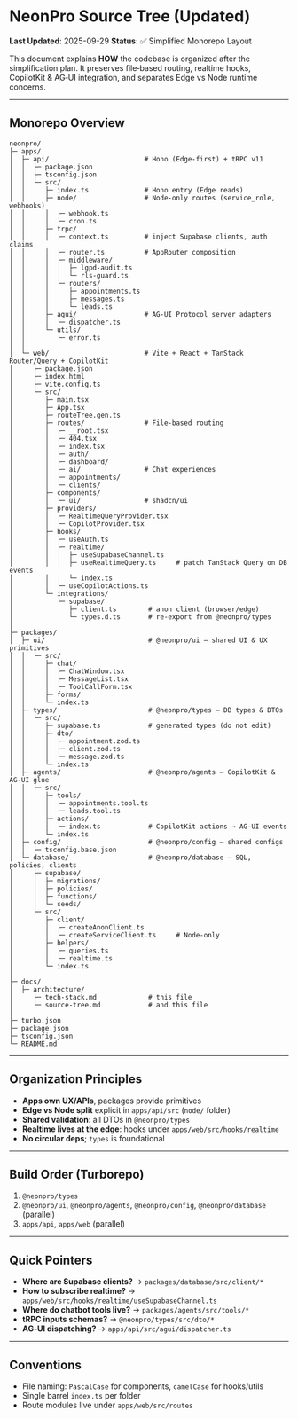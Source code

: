 # NeonPro Source Tree (Updated)
**Last Updated**: 2025-09-29
**Status**: ✅ Simplified Monorepo Layout

This document explains **HOW** the codebase is organized after the simplification plan. It preserves file‑based routing, realtime hooks, CopilotKit & AG‑UI integration, and separates Edge vs Node runtime concerns.

---

## Monorepo Overview
```
neonpro/
├─ apps/
│  ├─ api/                        # Hono (Edge-first) + tRPC v11
│  │  ├─ package.json
│  │  ├─ tsconfig.json
│  │  └─ src/
│  │     ├─ index.ts              # Hono entry (Edge reads)
│  │     ├─ node/                 # Node-only routes (service_role, webhooks)
│  │     │  ├─ webhook.ts
│  │     │  └─ cron.ts
│  │     ├─ trpc/
│  │     │  ├─ context.ts         # inject Supabase clients, auth claims
│  │     │  ├─ router.ts          # AppRouter composition
│  │     │  ├─ middleware/
│  │     │  │  ├─ lgpd-audit.ts
│  │     │  │  └─ rls-guard.ts
│  │     │  └─ routers/
│  │     │     ├─ appointments.ts
│  │     │     ├─ messages.ts
│  │     │     └─ leads.ts
│  │     ├─ agui/                 # AG‑UI Protocol server adapters
│  │     │  └─ dispatcher.ts
│  │     └─ utils/
│  │        └─ error.ts
│  │
│  └─ web/                        # Vite + React + TanStack Router/Query + CopilotKit
│     ├─ package.json
│     ├─ index.html
│     ├─ vite.config.ts
│     └─ src/
│        ├─ main.tsx
│        ├─ App.tsx
│        ├─ routeTree.gen.ts
│        ├─ routes/               # File-based routing
│        │  ├─ __root.tsx
│        │  ├─ 404.tsx
│        │  ├─ index.tsx
│        │  ├─ auth/
│        │  ├─ dashboard/
│        │  ├─ ai/                # Chat experiences
│        │  ├─ appointments/
│        │  └─ clients/
│        ├─ components/
│        │  └─ ui/                # shadcn/ui
│        ├─ providers/
│        │  ├─ RealtimeQueryProvider.tsx
│        │  └─ CopilotProvider.tsx
│        ├─ hooks/
│        │  ├─ useAuth.ts
│        │  ├─ realtime/
│        │  │  ├─ useSupabaseChannel.ts
│        │  │  ├─ useRealtimeQuery.ts     # patch TanStack Query on DB events
│        │  │  └─ index.ts
│        │  └─ useCopilotActions.ts
│        └─ integrations/
│           └─ supabase/
│              ├─ client.ts        # anon client (browser/edge)
│              └─ types.d.ts       # re-export from @neonpro/types
│
├─ packages/
│  ├─ ui/                          # @neonpro/ui — shared UI & UX primitives
│  │  └─ src/
│  │     ├─ chat/
│  │     │  ├─ ChatWindow.tsx
│  │     │  ├─ MessageList.tsx
│  │     │  └─ ToolCallForm.tsx
│  │     ├─ forms/
│  │     └─ index.ts
│  ├─ types/                       # @neonpro/types — DB types & DTOs
│  │  └─ src/
│  │     ├─ supabase.ts            # generated types (do not edit)
│  │     ├─ dto/
│  │     │  ├─ appointment.zod.ts
│  │     │  ├─ client.zod.ts
│  │     │  └─ message.zod.ts
│  │     └─ index.ts
│  ├─ agents/                      # @neonpro/agents — CopilotKit & AG‑UI glue
│  │  └─ src/
│  │     ├─ tools/
│  │     │  ├─ appointments.tool.ts
│  │     │  └─ leads.tool.ts
│  │     ├─ actions/
│  │     │  └─ index.ts            # CopilotKit actions → AG‑UI events
│  │     └─ index.ts
│  ├─ config/                      # @neonpro/config — shared configs
│  │  └─ tsconfig.base.json
│  └─ database/                    # @neonpro/database — SQL, policies, clients
│     ├─ supabase/
│     │  ├─ migrations/
│     │  ├─ policies/
│     │  ├─ functions/
│     │  └─ seeds/
│     └─ src/
│        ├─ client/
│        │  ├─ createAnonClient.ts
│        │  └─ createServiceClient.ts     # Node-only
│        ├─ helpers/
│        │  ├─ queries.ts
│        │  └─ realtime.ts
│        └─ index.ts
│
├─ docs/
│  ├─ architecture/
│     ├─ tech-stack.md             # this file
│     └─ source-tree.md            # and this file
│
├─ turbo.json
├─ package.json
├─ tsconfig.json
└─ README.md
```

---

## Organization Principles
- **Apps own UX/APIs**, packages provide primitives
- **Edge vs Node split** explicit in `apps/api/src` (`node/` folder)
- **Shared validation**: all DTOs in `@neonpro/types`
- **Realtime lives at the edge**: hooks under `apps/web/src/hooks/realtime`
- **No circular deps**; `types` is foundational

---

## Build Order (Turborepo)
1. `@neonpro/types`
2. `@neonpro/ui`, `@neonpro/agents`, `@neonpro/config`, `@neonpro/database` (parallel)
3. `apps/api`, `apps/web` (parallel)

---

## Quick Pointers
- **Where are Supabase clients?** → `packages/database/src/client/*`
- **How to subscribe realtime?** → `apps/web/src/hooks/realtime/useSupabaseChannel.ts`
- **Where do chatbot tools live?** → `packages/agents/src/tools/*`
- **tRPC inputs schemas?** → `@neonpro/types/src/dto/*`
- **AG‑UI dispatching?** → `apps/api/src/agui/dispatcher.ts`

---

## Conventions
- File naming: `PascalCase` for components, `camelCase` for hooks/utils
- Single barrel `index.ts` per folder
- Route modules live under `apps/web/src/routes`

